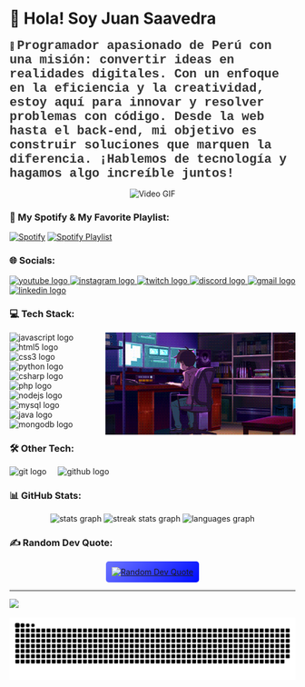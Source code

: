 # 👋 Hola! Soy Juan Saavedra

🚀 <span style="font-family: 'Courier New', Courier, monospace; font-size: 22px; font-weight: bold; color: #333;">Programador apasionado de Perú con una misión: convertir ideas en realidades digitales. Con un enfoque en la eficiencia y la creatividad, estoy aquí para innovar y resolver problemas con código. Desde la web hasta el back-end, mi objetivo es construir soluciones que marquen la diferencia. ¡Hablemos de tecnología y hagamos algo increíble juntos!</span>

<div align="center">
  <img src="https://github.com/JaspCode/JaspCode/blob/main/images/video.gif" alt="Video GIF" width="800"/>
</div>

### 🎵 My Spotify & My Favorite Playlist:
[![Spotify](https://img.shields.io/static/v1?message=Spotify&logo=spotify&label=&color=1DB954&logoColor=white&labelColor=&style=for-the-badge)](https://open.spotify.com/user/39cbwj81f7an7uzpem0e544tb) 
[![Spotify Playlist](https://img.shields.io/badge/Spotify-Playlist-%231ED760?style=for-the-badge&logo=spotify&logoColor=white)](https://open.spotify.com/playlist/3nJ1NmmYJFaY7UHXA4NwUm)

### 🌐 Socials:
<div align="left">
  <a href="https://www.youtube.com/@juansp625" target="_blank" rel="noopener noreferrer">
    <img src="https://img.shields.io/static/v1?message=Youtube&logo=youtube&label=&color=FF0000&logoColor=white&labelColor=&style=for-the-badge" height="35" alt="youtube logo" />
  </a>
  <a href="https://instagram.com/im_jasp" target="_blank" rel="noopener noreferrer">
    <img src="https://img.shields.io/static/v1?message=Instagram&logo=instagram&label=&color=E4405F&logoColor=white&labelColor=&style=for-the-badge" height="35" alt="instagram logo" />
  </a>
  <a href="https://www.twitch.tv/mc_jasp" target="_blank" rel="noopener noreferrer">
    <img src="https://img.shields.io/static/v1?message=Twitch&logo=twitch&label=&color=9146FF&logoColor=white&labelColor=&style=for-the-badge" height="35" alt="twitch logo" />
  </a>
  <a href="https://discord.com/users/jasp7904" target="_blank" rel="noopener noreferrer">
    <img src="https://img.shields.io/static/v1?message=Discord&logo=discord&label=&color=7289DA&logoColor=white&labelColor=&style=for-the-badge" height="35" alt="discord logo" />
  </a>
  <a href="mailto:juan.saavedra@example.com" target="_blank" rel="noopener noreferrer">
    <img src="https://img.shields.io/static/v1?message=Gmail&logo=gmail&label=&color=D14836&logoColor=white&labelColor=&style=for-the-badge" height="35" alt="gmail logo" />
  </a>
  <a href="https://linkedin.com/in/juan-anthony-saavedra-pomajulca-0b197928a/" target="_blank" rel="noopener noreferrer">
    <img src="https://img.shields.io/static/v1?message=LinkedIn&logo=linkedin&label=&color=0077B5&logoColor=white&labelColor=&style=for-the-badge" height="35" alt="linkedin logo" />
  </a>
</div>

### 💻 Tech Stack:
<img align="right" height="180" src="https://github.com/JaspCode/JaspCode/blob/main/images/dev.webp" />

<div align="left">
  <img src="https://cdn.jsdelivr.net/gh/devicons/devicon/icons/javascript/javascript-original.svg" height="40" alt="javascript logo" />
  <img width="12" />
  <img src="https://cdn.jsdelivr.net/gh/devicons/devicon/icons/html5/html5-original.svg" height="40" alt="html5 logo" />
  <img width="12" />
  <img src="https://cdn.jsdelivr.net/gh/devicons/devicon/icons/css3/css3-original.svg" height="40" alt="css3 logo" />
  <img width="12" />
  <img src="https://cdn.jsdelivr.net/gh/devicons/devicon/icons/python/python-original.svg" height="40" alt="python logo" />
  <img width="12" />
  <img src="https://cdn.jsdelivr.net/gh/devicons/devicon/icons/csharp/csharp-original.svg" height="40" alt="csharp logo" />
  <img width="12" />
  <img src="https://cdn.jsdelivr.net/gh/devicons/devicon/icons/php/php-original.svg" height="40" alt="php logo" />
  <img width="12" />
  <img src="https://cdn.jsdelivr.net/gh/devicons/devicon/icons/nodejs/nodejs-original.svg" height="40" alt="nodejs logo" />
  <img width="12" />
  <img src="https://cdn.jsdelivr.net/gh/devicons/devicon/icons/mysql/mysql-original.svg" height="40" alt="mysql logo" />
  <img width="12" />
  <img src="https://cdn.jsdelivr.net/gh/devicons/devicon/icons/java/java-original.svg" height="40" alt="java logo" />
  <img width="12" />
  <img src="https://cdn.jsdelivr.net/gh/devicons/devicon/icons/mongodb/mongodb-original.svg" height="40" alt="mongodb logo" />
</div>

### 🛠️ Other Tech:
<div align="left">
  <img src="https://cdn.jsdelivr.net/gh/devicons/devicon/icons/git/git-original.svg" height="40" alt="git logo" />
  <img width="12" />
  <img src="https://cdn.jsdelivr.net/gh/devicons/devicon/icons/github/github-original.svg" height="40" alt="github logo" />
</div>

### 📊 GitHub Stats:
<div align="center">
  <img src="https://github-readme-stats.vercel.app/api?username=JaspCode&theme=radical&hide_border=true&include_all_commits=false&count_private=false" height="220" width="500" alt="stats graph" />
  <img src="https://github-readme-streak-stats.herokuapp.com/?user=JaspCode&theme=radical&hide_border=true" height="220" width="500" alt="streak stats graph" />
  <img src="https://github-readme-stats.vercel.app/api/top-langs/?username=JaspCode&theme=radical&hide_border=true&include_all_commits=false&count_private=false&layout=compact" height="220" width="500" alt="languages graph" />
</div>

### ✍️ Random Dev Quote:
<div align="center">
  <a href="https://quotes-github-readme.vercel.app/api?type=horizontal&theme=dark" target="_blank" rel="noopener noreferrer">
    <img src="https://quotes-github-readme.vercel.app/api?type=horizontal&theme=dark&font=Arial&fontSize=30" alt="Random Dev Quote" style="background: linear-gradient(135deg, #6B73FF 0%, #000DFF 100%); padding: 10px; border-radius: 5px;"/>
  </a>
</div>

---

[![](https://visitcount.itsvg.in/api?id=JaspCode&icon=0&color=4)](https://visitcount.itsvg.in)

<!-- Proudly created with GPRM ( https://gprm.itsvg.in ) -->

![Platane's activity graph](https://github.com/Platane/snk/raw/output/github-contribution-grid-snake.svg)

